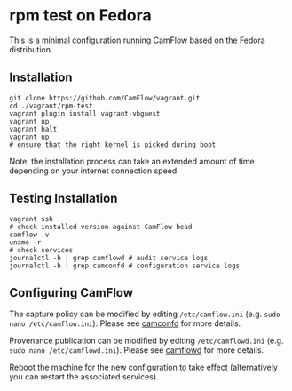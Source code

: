 # rpm test on Fedora

This is a minimal configuration running CamFlow based on the Fedora distribution.

## Installation

```
git clone https://github.com/CamFlow/vagrant.git
cd ./vagrant/rpm-test
vagrant plugin install vagrant-vbguest
vagrant up
vagrant halt
vagrant up
# ensure that the right kernel is picked during boot
```

Note: the installation process can take an extended amount of time depending on your internet connection speed.

## Testing Installation

``` shell
vagrant ssh
# check installed version against CamFlow head
camflow -v
uname -r
# check services
journalctl -b | grep camflowd # audit service logs
journalctl -b | grep camconfd # configuration service logs
```

## Configuring CamFlow

The capture policy can be modified by editing `/etc/camflow.ini` (e.g. `sudo nano /etc/camflow.ini`). Please see [camconfd](https://github.com/CamFlow/camconfd) for more details.

Provenance publication can be modified by editing `/etc/camflowd.ini` (e.g. `sudo nano /etc/camflowd.ini`). Please see [camflowd](https://github.com/CamFlow/camflowd) for more details.

Reboot the machine for the new configuration to take effect (alternatively you can restart the associated services).
